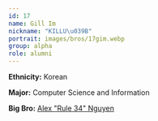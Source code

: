 ```yaml
---
id: 17
name: Gill Im
nickname: "KILLU\u039B"
portrait: images/bros/17gim.webp
group: alpha
role: alumni
---
```


**Ethnicity:** Korean

**Major:** Computer Science and Information

**Big Bro:** [Alex "Rule 34" Nguyen](05anguyen)
